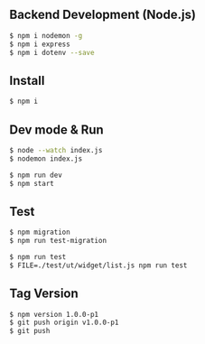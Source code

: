 ## Backend Development (Node.js)

```zsh
$ npm i nodemon -g
$ npm i express
$ npm i dotenv --save
```

## Install

```zsh
$ npm i
```

## Dev mode & Run

```zsh
$ node --watch index.js
$ nodemon index.js

$ npm run dev
$ npm start
```

## Test

```zsh
$ npm migration
$ npm run test-migration

$ npm run test
$ FILE=./test/ut/widget/list.js npm run test
```

## Tag Version

```zsh
$ npm version 1.0.0-p1
$ git push origin v1.0.0-p1
$ git push
```
